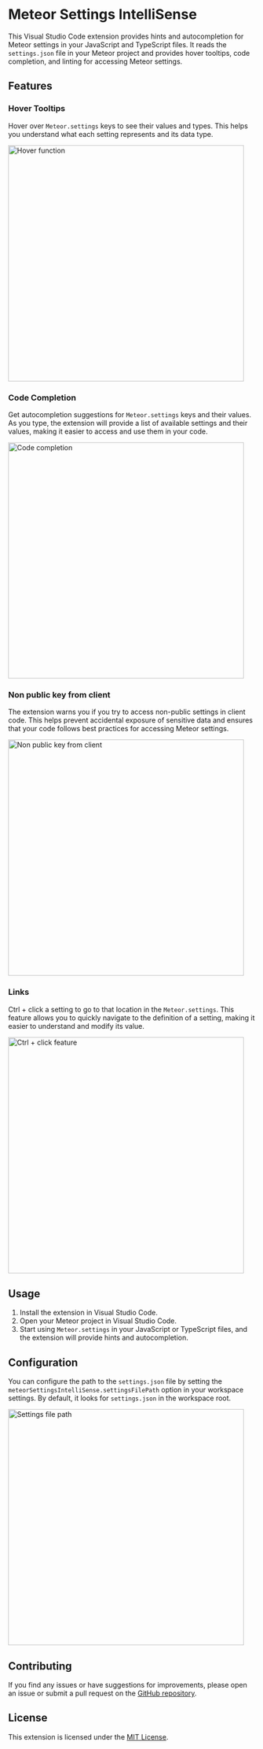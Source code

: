 # Meteor Settings IntelliSense

This Visual Studio Code extension provides hints and autocompletion for Meteor settings in your JavaScript and TypeScript files. It reads the `settings.json` file in your Meteor project and provides hover tooltips, code completion, and linting for accessing Meteor settings.

## Features

### Hover Tooltips
Hover over `Meteor.settings` keys to see their values and types. This helps you understand what each setting represents and its data type.

<img src="https://drive.google.com/uc?export=view&id=1QNp6Qp51grPyPFuazHTHQY7a7xqLYW_A" width="480" alt="Hover function">

### Code Completion
Get autocompletion suggestions for `Meteor.settings` keys and their values. As you type, the extension will provide a list of available settings and their values, making it easier to access and use them in your code.

<img src="https://drive.google.com/uc?export=view&id=1kf_OzUnBLQjdp4--Or0lXL8UlFPTo5C_" width="480" alt="Code completion">


### Non public key from client
The extension warns you if you try to access non-public settings in client code. This helps prevent accidental exposure of sensitive data and ensures that your code follows best practices for accessing Meteor settings.

<img src="https://drive.google.com/uc?export=view&id=1ikZSsn52Pkx04ZjKvB6nlmtJMhIeWL5g" width="480" alt="Non public key from client">

### Links
Ctrl + click a setting to go to that location in the `Meteor.settings`. This feature allows you to quickly navigate to the definition of a setting, making it easier to understand and modify its value.

<img src="https://drive.google.com/uc?export=view&id=1BLB6UwKUZA_0Ze0zRlrcPfOjRIs3zs7O" width="480" alt="Ctrl + click feature ">

## Usage

1. Install the extension in Visual Studio Code.
2. Open your Meteor project in Visual Studio Code.
3. Start using `Meteor.settings` in your JavaScript or TypeScript files, and the extension will provide hints and autocompletion.

## Configuration

You can configure the path to the `settings.json` file by setting the `meteorSettingsIntelliSense.settingsFilePath` option in your workspace settings. By default, it looks for `settings.json` in the workspace root.


<img src="https://drive.google.com/uc?export=view&id=1oJ6GFaYlpZQVfFz8ZwKk_OAm-qLRSf-m" width="480" alt="Settings file path">

## Contributing

If you find any issues or have suggestions for improvements, please open an issue or submit a pull request on the [GitHub repository](https://github.com/8ByteSword/meteor-settings-intellisense).

## License

This extension is licensed under the [MIT License](LICENSE).
